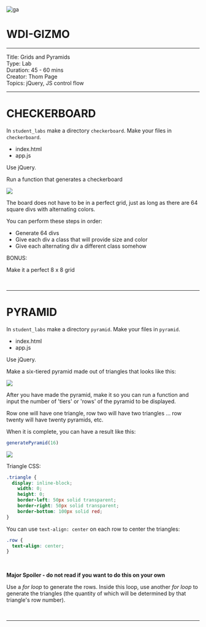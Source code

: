 ![ga](http://mobbook.generalassemb.ly/ga_cog.png)

# WDI-GIZMO

---
Title: Grids and Pyramids<br>
Type: Lab <br>
Duration: 45 - 60 mins<br>
Creator: Thom Page <br>
Topics: jQuery, JS control flow<br>

---

# CHECKERBOARD

In `student_labs` make a directory `checkerboard`. Make your files in `checkerboard`.

* index.html
* app.js

Use jQuery.

Run a function that generates a checkerboard

![](http://math.hws.edu/eck/cs124/javanotes3/c3/checkerboard.gif)

The board does not have to be in a perfect grid, just as long as there are 64 square divs with alternating colors.

You can perform these steps in order:

* Generate 64 divs
* Give each div a class that will provide size and color
* Give each alternating div a different class somehow

BONUS:

Make it a perfect 8 x 8 grid

<br>
<hr>

# PYRAMID

In `student_labs` make a directory `pyramid`. Make your files in `pyramid`.

* index.html
* app.js

Use jQuery.

Make a six-tiered pyramid made out of triangles that looks like this:

![](https://i.imgur.com/S0zDk0h.png)

After you have made the pyramid, make it so you can run a function and input the number of 'tiers' or 'rows' of the pyramid to be displayed.

Row one will have one triangle, row two will have two triangles ... row twenty will have twenty pyramids, etc.

When it is complete, you can have a result like this:

```javascript
generatePyramid(16)
```

![](https://i.imgur.com/O2IeAu6.png)

Triangle CSS:

```css
.triangle {
  display: inline-block;
	width: 0;
	height: 0;
	border-left: 50px solid transparent;
	border-right: 50px solid transparent;
	border-bottom: 100px solid red;
}
```

You can use `text-align: center` on each row to center the triangles:

```css
.row {
  text-align: center;
}
```

<br>

**Major Spoiler - do not read if you want to do this on your own**

Use a _for loop_ to generate the rows. Inside this loop, use another _for loop_ to generate the triangles (the quantity of which will be determined by that triangle's row number).

<br>
<hr>
